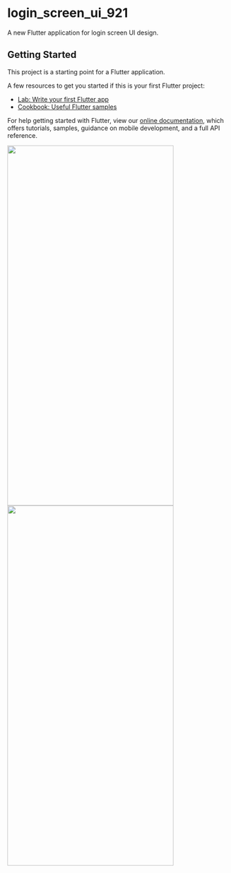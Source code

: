# login_screen_ui_921

A new Flutter application for login screen UI design.

## Getting Started

This project is a starting point for a Flutter application.

A few resources to get you started if this is your first Flutter project:

- [Lab: Write your first Flutter app](https://flutter.dev/docs/get-started/codelab)
- [Cookbook: Useful Flutter samples](https://flutter.dev/docs/cookbook)

For help getting started with Flutter, view our
[online documentation](https://flutter.dev/docs), which offers tutorials,
samples, guidance on mobile development, and a full API reference.


<img src="https://github.com/zmqgithub/login_screen_ui_921/blob/master/images/image_1.png" width="376" height="815" />
<img src="https://github.com/zmqgithub/login_screen_ui_921/blob/master/images/image_2.png" width="376" height="815" />
